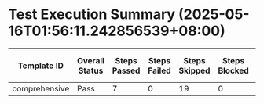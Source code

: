 # Test Execution Summary (2025-05-16T01:56:11.242856539+08:00)

| Template ID | Overall Status | Steps Passed | Steps Failed | Steps Skipped | Steps Blocked | Steps Not Run | Report File |
|-------------|----------------|--------------|--------------|---------------|---------------|---------------|-------------|
| comprehensive | Pass | 7 | 0 | 19 | 0 | 0 | comprehensive_config.toml.report.md |
